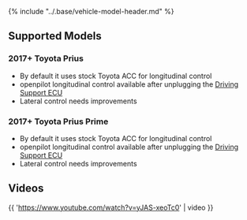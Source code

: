 {% include "../.base/vehicle-model-header.md" %}

## Supported Models

### 2017+ Toyota Prius

- By default it uses stock Toyota ACC for longitudinal control
- openpilot longitudinal control available after unplugging the [Driving Support ECU](https://community.comma.ai/wiki/index.php/Toyota#Prius_.28for_openpilot.29)
- Lateral control needs improvements

### 2017+ Toyota Prius Prime

- By default it uses stock Toyota ACC for longitudinal control
- openpilot longitudinal control available after unplugging the [Driving Support ECU](https://community.comma.ai/wiki/index.php/Toyota#Prius_.28for_openpilot.29)
- Lateral control needs improvements

## Videos

{{ 'https://www.youtube.com/watch?v=yJAS-xeoTc0' | video }}
